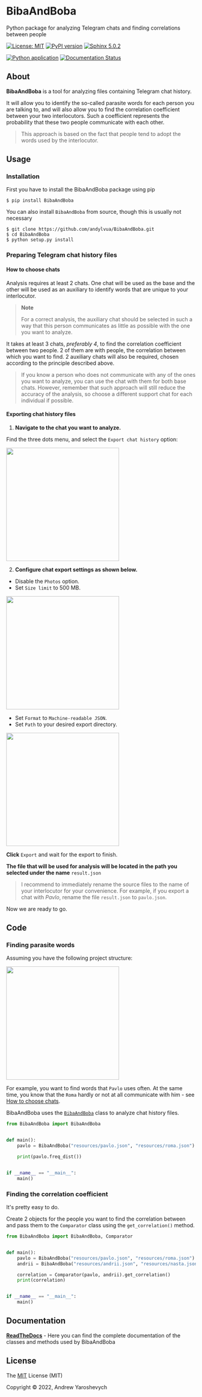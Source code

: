 # BibaAndBoba
Python package for analyzing Telegram chats and finding correlations between people

[![License: MIT](https://img.shields.io/badge/License-MIT-yellow.svg)](https://choosealicense.com/licenses/mit/)
[![PyPI version](https://img.shields.io/pypi/v/BibaAndBoba)](https://pypi.org/project/BibaAndBoba/)
[![Sphinx 5.0.2](https://img.shields.io/badge/Sphinx-5.0.2-orange)](https://www.sphinx-doc.org/en/master/)

[![Python application](https://github.com/andylvua/BibaAndBoba/actions/workflows/python-app.yml/badge.svg?branch=main)](https://github.com/andylvua/BibaAndBoba/actions/workflows/python-app.yml)
[![Documentation Status](https://readthedocs.org/projects/bibaandboba/badge/?version=latest)](https://bibaandboba.readthedocs.io/en/latest/?badge=latest)

## About

**BibaAndBoba** is a tool for analyzing files containing Telegram chat
history.

It will allow you to identify the so-called parasite words for each
person you are talking to, and will also allow you to find the
correlation coefficient between your two interlocutors. Such a
coefficient represents the probability that these two people communicate
with each other. 
> This approach is based on the fact that people tend to
adopt the words used by the interlocutor.

## Usage

### Installation

First you have to install the BibaAndBoba package using pip

``` shell
$ pip install BibaAndBoba
```

You can also install `BibaAndBoba` from source, though this is usually not necessary

``` shell
$ git clone https://github.com/andylvua/BibaAndBoba.git
$ cd BibaAndBoba
$ python setup.py install
```

### Preparing Telegram chat history files

#### How to choose chats

Analysis requires at least 2 chats. One chat will be used as the base
and the other will be used as an auxiliary to identify words that are
unique to your interlocutor.

> **Note**
> 
> For a correct analysis, the auxiliary chat should be selected in such a
way that this person communicates as little as possible with the one you
want to analyze.

It takes at least 3 chats, *preferably 4*, to find the correlation
coefficient between two people. 2 of them are with people, the
correlation between which you want to find. 2 auxiliary chats will also
be required, chosen according to the principle described above. 

> If you know a person who does not communicate with any of the ones you want to
analyze, you can use the chat with them for both base chats. However,
remember that such approach will still reduce the accuracy of the
analysis, so choose a different support chat for each individual if
possible.

#### Exporting chat history files

1.  **Navigate to the chat you want to analyze.**

Find the three dots menu, and select the `Export chat history` option:

<img src="https://raw.githubusercontent.com/andylvua/BibaAndBoba/main/BibaAndBoba/docs/assets/exporting-0.png" width="300">

2.  **Configure chat export settings as shown below.**

-   Disable the `Photos` option.
-   Set `Size limit` to 500 MB.

<img src="https://raw.githubusercontent.com/andylvua/BibaAndBoba/main/BibaAndBoba/docs/assets/exporting-1.png" width="300">

-   Set `Format` to `Machine-readable JSON`.
-   Set `Path` to your desired export directory.

<img src="https://raw.githubusercontent.com/andylvua/BibaAndBoba/main/BibaAndBoba/docs/assets/exporting-2.png" width="300">

**Click** `Export` and wait for the export to finish.

**The file that will be used for analysis will be located in the path
you selected under the name** `result.json`

> I recommend to immediately rename the source files to the name of your
> interlocutor for your convenience. For example, if you export a chat
> with *Pavlo*, rename the file `result.json` to `pavlo.json`.

Now we are ready to go.

## Code

### Finding parasite words

Assuming you have the following project structure:

<img src="https://raw.githubusercontent.com/andylvua/BibaAndBoba/main/BibaAndBoba/docs/assets/project-structure.png" width="300">

For example, you want to find words that `Pavlo` uses often. At the same
time, you know that the `Roma` hardly or not at all communicate with him - see [How to choose chats](#how-to-choose-chats).

BibaAndBoba uses the [`BibaAndBoba`](https://github.com/andylvua/BibaAndBoba/blob/1d7b883e1ddb722002623bfdf266553902ad2145/BibaAndBoba/biba_and_boba.py)
class to analyze chat history files.

``` python
from BibaAndBoba import BibaAndBoba


def main():
    pavlo = BibaAndBoba("resources/pavlo.json", "resources/roma.json")

    print(pavlo.freq_dist())


if __name__ == "__main__":
    main()
```

### Finding the correlation coefficient

It's pretty easy to do.

Create 2 objects for the people you want to find the correlation between
and pass them to the
`Comparator` class using the `get_correlation()` method.

``` python
from BibaAndBoba import BibaAndBoba, Comparator


def main():
    pavlo = BibaAndBoba("resources/pavlo.json", "resources/roma.json")
    andrii = BibaAndBoba("resources/andrii.json", "resources/nasta.json")

    correlation = Comparator(pavlo, andrii).get_correlation()
    print(correlation)


if __name__ == "__main__":
    main()
```

## Documentation

[**ReadTheDocs**](https://bibaandboba.readthedocs.io/en/latest/index.html) - Here you can find the complete documentation of the classes and methods
used by BibaAndBoba

## License

The [MIT](https://github.com/andylvua/BibaAndBoba/blob/1d7b883e1ddb722002623bfdf266553902ad2145/LICENSE) License (MIT)

Copyright © 2022, Andrew Yaroshevych
